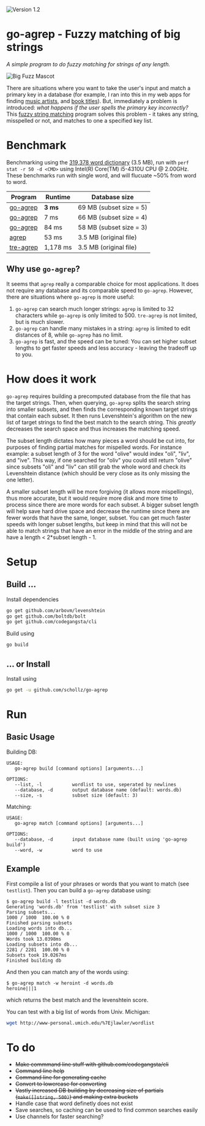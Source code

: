 ![Version 1.2](https://img.shields.io/badge/version-1.2-brightgreen.svg?version=flat-square)

# go-agrep - Fuzzy matching of big strings
_A simple program to do fuzzy matching for strings of any length._

![Big Fuzz Mascot](http://ecx.images-amazon.com/images/I/417W-2NwzpL._SX355_.jpg)

There are situations where you want to take the user's input and match a primary key in a database (for example, I ran into this in my web apps for finding [music artists](http://www.musicsuggestions.ninja/), and [book titles](http://booksuggestions.ninja/)). But, immediately a problem is introduced: _what happens if the user spells the primary key incorrectly?_ This [fuzzy string matching](https://en.wikipedia.org/wiki/Approximate_string_matching) program solves this problem - it takes any string, misspelled or not, and matches to one a specified key list.

# Benchmark
Benchmarking using the [319,378 word dictionary](http://www.md5this.com/tools/wordlists.html) (3.5 MB), run with `perf stat -r 50 -d <CMD>` using Intel(R) Core(TM) i5-4310U CPU @ 2.00GHz. These benchmarks run with single word, and will flucuate ~50% from word to word.

Program                                             | Runtime  | Database size
--------------------------------------------------- | -------- | -----------------------
[go-agrep](https://github.com/schollz/go-agrep/tree/master) | **3 ms**     | 69 MB (subset size = 5)
[go-agrep](https://github.com/schollz/go-agrep/tree/master) | 7 ms     | 66 MB (subset size = 4)
[go-agrep](https://github.com/schollz/go-agrep/tree/master) | 84 ms    | 58 MB (subset size = 3)
[agrep](https://github.com/Wikinaut/agrep)          | 53 ms    | 3.5 MB (original file)
[tre-agrep](http://laurikari.net/tre/download/)     | 1,178 ms | 3.5 MB (original file)

## Why use `go-agrep`?
It seems that `agrep` really a comparable choice for most applications. It does not require any database and its comparable speed to `go-agrep`. However, there are situations where `go-agrep` is more useful:

1. `go-agrep` can search much longer strings: `agrep` is limited to 32 characters while `go-agrep` is only limited to 500. `tre-agrep` is not limited, but is much slower.
2. `go-agrep` can handle many mistakes in a string: `agrep` is limited to edit distances of 8, while `go-agrep` has no limit.
3. `go-agrep` is fast, and the speed can be tuned: You can set higher subset lengths to get faster speeds and less accuracy - leaving the tradeoff up to you.

# How does it work
`go-agrep` requires building a precomputed database from the file that has the target strings. Then, when querying, `go-agrep` splits the search string into smaller subsets, and then finds the corresponding known target strings that contain each subset. It then runs Levenshtein's algorithm on the new list of target strings to find the best match to the search string. This _greatly_ decreases the search space and thus increases the matching speed.

The subset length dictates how many pieces a word should be cut into, for purposes of finding partial matches for mispelled words. For instance example: a subset length of 3 for the word "olive" would index "oli", "liv", and "ive". This way, if one searched for "oliv" you could still return "olive" since subsets "oli" and "liv" can still grab the whole word and check its Levenshtein distance (which should be very close as its only missing the one letter).

A smaller subset length will be more forgiving (it allows more mispellings), thus more accurate, but it would require more disk and more time to process since there are more words for each subset. A bigger subset length will help save hard drive space and decrease the runtime since there are fewer words that have the same, longer, subset. You can get much faster speeds with longer subset lengths, but keep in mind that this will not be able to match strings that have an error in the middle of the string and are have a length < 2*subset length - 1.

# Setup
## Build ...
Install dependencies

```bash
go get github.com/arbovm/levenshtein
go get github.com/boltdb/bolt
go get github.com/codegangsta/cli
```

Build using

```bash
go build
```

## ... or Install
Install using

```bash
go get -u github.com/schollz/go-agrep
```

# Run
## Basic Usage
Building DB:

```
USAGE:
   go-agrep build [command options] [arguments...]

OPTIONS:
   --list, -l           wordlist to use, seperated by newlines
   --database, -d       output database name (default: words.db)
   --size, -s           subset size (default: 3)
```

Matching:

```
USAGE:
   go-agrep match [command options] [arguments...]

OPTIONS:
   --database, -d       input database name (built using 'go-agrep build')
   --word, -w           word to use
```

## Example
First compile a list of your phrases or words that you want to match (see `testlist`). Then you can build a `go-agrep` database using:

```
$ go-agrep build -l testlist -d words.db
Generating 'words.db' from 'testlist' with subset size 3
Parsing subsets...
1000 / 1000  100.00 % 0
Finished parsing subsets
Loading words into db...
1000 / 1000  100.00 % 0
Words took 13.0398ms
Loading subsets into db...
2281 / 2281  100.00 % 0
Subsets took 19.0267ms
Finished building db
```

And then you can match any of the words using:

```
$ go-agrep match -w heroint -d words.db
heroine|||1
```

which returns the best match and the levenshtein score.

You can test with a big list of words from Univ. Michigan:

```bash
wget http://www-personal.umich.edu/%7Ejlawler/wordlist
```

# To do
- ~~Make commmand line stuff with github.com/codegangsta/cli~~
- ~~Command line help~~
- ~~Command line for generating cache~~
- ~~Convert to lowercase for converting~~
- ~~Vastly increased DB building by decreasing size of partials (`make([]string, 500)`) and making extra buckets~~
- Handle case that word definetly does not exist
- Save searches, so caching can be used to find common searches easily
- Use channels for faster searching?
